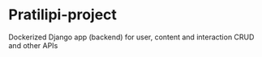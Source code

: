 # Pratilipi-project
Dockerized Django app (backend) for user, content and interaction CRUD and other APIs 
